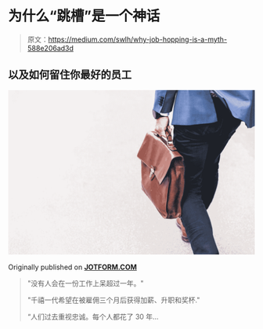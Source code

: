 # 为什么“跳槽”是一个神话

> 原文：<https://medium.com/swlh/why-job-hopping-is-a-myth-588e206ad3d>

## 以及如何留住你最好的员工

![](img/38772e3645df9720095a2096f6179442.png)

Originally published on [**JOTFORM.COM**](http://jotform.com)

> "没有人会在一份工作上呆超过一年。"
> 
> "千禧一代希望在被雇佣三个月后获得加薪、升职和奖杯."
> 
> “人们过去重视忠诚。每个人都花了 30 年…